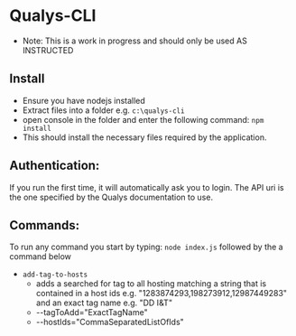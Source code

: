 Qualys-CLI
==========

* Note: This is a work in progress and should only be used AS INSTRUCTED

Install
-------
* Ensure you have nodejs installed
* Extract files into a folder e.g. `c:\qualys-cli`
* open console in the folder and enter the following command: `npm install`
* This should install the necessary files required by the application.

Authentication:
---------------

If you run the first time, it will automatically ask you to login. The API uri is the one specified by the Qualys documentation to use.

Commands:
---------

To run any command you start by typing: `node index.js` followed by the a command below

* `add-tag-to-hosts`
  * adds a searched for tag to all hosting matching a string that is contained in a host ids e.g. "1283874293,198273912,12987449283" and an exact tag name e.g. "DD I&T"
  * --tagToAdd="ExactTagName"
  * --hostIds="CommaSeparatedListOfIds"